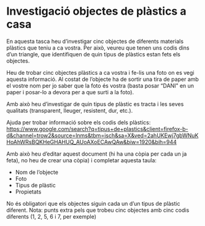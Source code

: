 # Investigació objectes de plàstics a casa

En aquesta tasca heu d’investigar cinc objectes de diferents materials plàstics que teniu a ca vostra. Per això, veureu que tenen uns codis dins d’un triangle, que identifiquen de quin tipus de plàstics estan fets els objectes.

Heu de trobar cinc objectes plàstics a ca vostra i fe-lis una foto on es vegi aquesta informació. Al costat de l’objecte ha de sortir una tira de paper amb el vostre nom per jo saber que la foto és vostra (basta posar “DANI” en un paper i posar-lo a devora per a que surti a la foto).

Amb això heu d’investigar de quin tipus de plàstic es tracta i les seves qualitats (transparent, lleuger, resistent, dur, etc.). 

Ajuda per trobar informació sobre els codis dels plàstics:
https://www.google.com/search?q=tipus+de+plastics&client=firefox-b-d&channel=trow2&source=lnms&tbm=isch&sa=X&ved=2ahUKEwj7gbWNuKHoAhWRsBQKHeGHAHUQ_AUoAXoECAwQAw&biw=1920&bih=944

Amb això heu d’editar aquest document (hi ha una còpia per cada un ja feta), no heu de crear una còpia) i completar aquesta taula:

- Nom de l’objecte
- Foto
- Tipus de plàstic
- Propietats

No és obligatori que els objectes siguin cada un d’un tipus de plàstic diferent.
Nota: punts extra pels que trobeu cinc objectes amb cinc codis diferents (1, 2, 5, 6 i 7, per exemple)
